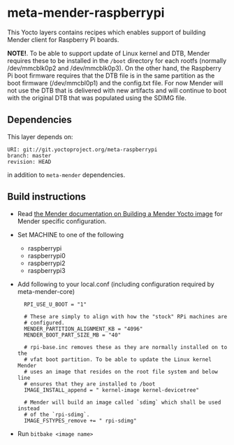 # meta-mender-raspberrypi

This Yocto layers contains recipes which enables support of building Mender client for Raspberry Pi boards.

**NOTE!**. To be able to support update of Linux kernel and DTB, Mender requires these to be installed in the `/boot` directory for each rootfs (normally /dev/mmcblk0p2 and /dev/mmcblk0p3). On the other hand, the Raspberry Pi boot firmware requires that the DTB file is in the same partition as the boot firmware (/dev/mmcbl0p1) and the config.txt file. For now Mender will not use the DTB that is delivered with new artifacts and will continue to boot with the original DTB that was populated using the SDIMG file.

## Dependencies

This layer depends on:

    URI: git://git.yoctoproject.org/meta-raspberrypi
    branch: master
    revision: HEAD

in addition to `meta-mender` dependencies.

## Build instructions

- Read [the Mender documentation on Building a Mender Yocto image](https://docs.mender.io/Artifacts/Building-Mender-Yocto-image) for Mender specific configuration.
- Set MACHINE to one of the following
    - raspberrypi
    - raspberrypi0
    - raspberrypi2
    - raspberrypi3
- Add following to your local.conf (including configuration required by meta-mender-core)

        RPI_USE_U_BOOT = "1"

        # These are simply to align with how the "stock" RPi machines are
        # configured.
        MENDER_PARTITION_ALIGNMENT_KB = "4096"
        MENDER_BOOT_PART_SIZE_MB = "40"

        # rpi-base.inc removes these as they are normally installed on to the
        # vfat boot partition. To be able to update the Linux kernel Mender
        # uses an image that resides on the root file system and below line
        # ensures that they are installed to /boot
        IMAGE_INSTALL_append = " kernel-image kernel-devicetree"

        # Mender will build an image called `sdimg` which shall be used instead
        # of the `rpi-sdimg`.
        IMAGE_FSTYPES_remove += " rpi-sdimg"

- Run `bitbake <image name>`
